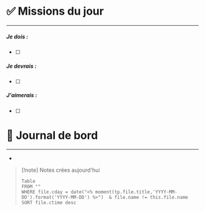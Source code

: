 # ✅ Missions du jour
---
##### Je dois :
- [ ] 

##### Je devrais :
- [ ] 

##### J'aimerais : 
- [ ] 
# 📕 Journal de bord
---
- 



> [!note] Notes crées aujourd'hui
> ```dataview
> Table 
> FROM "" 
> WHERE file.cday = date("<% moment(tp.file.title,'YYYY-MM-DD').format('YYYY-MM-DD') %>")  & file.name != this.file.name
> SORT file.ctime desc
> ```
